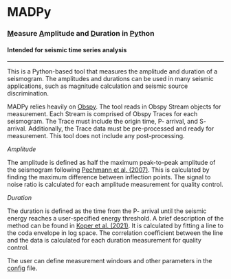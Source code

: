 # MADPy
### <ins>M</ins>easure <ins>A</ins>mplitude and <ins>D</ins>uration in <ins>Py</ins>thon 
#### Intended for seismic time series analysis

_____


<p>This is a Python-based tool that measures the amplitude and duration of a seismogram. The amplitudes and durations can be used in many seismic applications, such as magnitude calculation and seismic source discrimination.</p>

<p>MADPy relies heavily on <a href=https://github.com/obspy/obspy>Obspy</a>. The tool reads in Obspy Stream objects for measurement. Each Stream is comprised of Obspy Traces for each seismogram. The Trace must include the origin time, P- arrival, and S- arrival. Additionally, the Trace data must be pre-processed and ready for measurement. This tool does not include any post-processing.</p>

*Amplitude*
<p>The amplitude is defined as half the maximum peak-to-peak amplitude of the seismogram following <a href=https://doi.org/10.1785/0120060114>Pechmann et al. (2007)</a>. This is calculated by finding the maximum difference between inflection points. The signal to noise ratio is calculated for each amplitude measurement for quality control. </p>

*Duration*
<p>The duration is defined as the time from the P- arrival until the seismic energy reaches a user-specified energy threshold. A brief description of the method can be found in <a href=https://doi.org/10.1785/0120200188>Koper et al. (2021)</a>. It is calculated by fitting a line to the coda envelope in log space. The correlation coefficient between the line and the data is calculated for each duration measurement for quality control. </p>

The user can define measurement windows and other parameters in the [config](madpy/config.py) file.